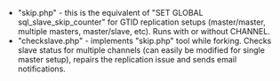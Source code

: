 - "skip.php" - this is the equivalent of "SET GLOBAL sql_slave_skip_counter" for GTID replication setups (master/master, multiple masters, master/slave, etc).  Runs with or without CHANNEL.
- "checkslave.php" - implements "skip.php" tool while forking. Checks slave status for multiple channels (can easily be modified for single master setup), repairs the replication issue and sends email notifications.

